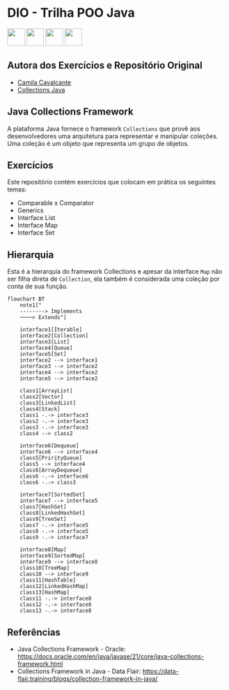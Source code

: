 # DIO - Trilha POO Java
<div style="display:inline-block">
        <picture  title="Java">
                <source height="40" width="40" media="(prefers-color-scheme: light)" srcset="https://cdn.simpleicons.org/openjdk/000000">
                <img height="40" width="40" src="https://cdn.simpleicons.org/openjdk/FFFFFF" />
        </picture>
        <picture  title="Apache Maven">
                <source height="40" width="40" media="(prefers-color-scheme: light)" srcset="https://cdn.simpleicons.org/apachemaven/000000">
                <img height="40" width="40" src="https://cdn.simpleicons.org/apachemaven/FFFFFF" />
        </picture>
        <picture  title="Spring Boot">
                <source height="40" width="40" media="(prefers-color-scheme: light)" srcset="https://cdn.simpleicons.org/springboot/000000">
                <img height="40" width="40" src="https://cdn.simpleicons.org/springboot/FFFFFF" />
        </picture>
        <picture  title="Mermaid">
                <source height="40" width="40" media="(prefers-color-scheme: light)" srcset="https://cdn.simpleicons.org/mermaid/000000">
                <img height="40" width="40" src="https://cdn.simpleicons.org/mermaid/FFFFFF" />
        </picture>
</div>

## Autora dos Exercícios e Repositório Original
- [Camila Cavalcante](https://github.com/cami-la)
- [Collections Java](https://github.com/cami-la/collections-java-api-2023)

## Java Collections Framework
A plataforma Java fornece o framework `Collections` que provê aos desenvolvedores uma arquitetura para representar e manipular coleções. Uma coleção é um objeto que representa um grupo de objetos.

## Exercícios
Este repositório contém exercícios que colocam em prática os seguintes temas:

- Comparable x Comparator
- Generics
- Interface List
- Interface Map
- Interface Set


## Hierarquia
Esta é a hierarquia do framework Collections e apesar da interface `Map` não ser filha direta de `Collection`, ela também é considerada uma coleção por conta de sua função.

```mermaid
flowchart BT
    note1["
    --------> Implements
    ────> Extends"]

    interface1[Iterable]
    interface2[Collection]
    interface3[List]
    interface4[Queue]
    interface5[Set]
    interface2 --> interface1
    interface3 --> interface2
    interface4 --> interface2
    interface5 --> interface2

    class1[ArrayList]
    class2[Vector]
    class3[LinkedList]
    class4[Stack]
    class1 -.-> interface3
    class2 -.-> interface3
    class3 -.-> interface3
    class4 --> class2

    interface6[Dequeue]
    interface6 --> interface4
    class5[PrirityQueue]
    class5 --> interface4
    class6[ArrayDequeue]
    class6 -.-> interface6
    class6 -.-> class3

    interface7[SortedSet]
    interface7 --> interface5
    class7[HashSet]
    class8[LinkedHashSet]
    class9[TreeSet]
    class7 -.-> interface5
    class8 -.-> interface5
    class9 -.-> interface7

    interface8[Map]
    interface9[SortedMap]
    interface9 --> interface8
    class10[TreeMap]
    class10 --> interface9
    class11[HashTable]
    class12[LinkedHashMap]
    class13[HashMap]
    class11 -.-> interface8
    class12 -.-> interface8
    class13 -.-> interface8
```

## Referências
- Java Collections Framework - Oracle: https://docs.oracle.com/en/java/javase/21/core/java-collections-framework.html
- Collections Framework in Java - Data Flair: https://data-flair.training/blogs/collection-framework-in-java/